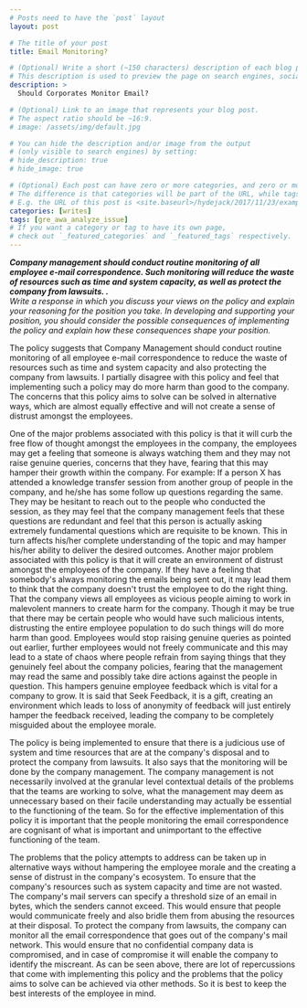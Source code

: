 ```yaml
---
# Posts need to have the `post` layout
layout: post

# The title of your post
title: Email Monitoring?

# (Optional) Write a short (~150 characters) description of each blog post.
# This description is used to preview the page on search engines, social media, etc.
description: >
  Should Corporates Monitor Email?

# (Optional) Link to an image that represents your blog post.
# The aspect ratio should be ~16:9.
# image: /assets/img/default.jpg

# You can hide the description and/or image from the output
# (only visible to search engines) by setting:
# hide_description: true
# hide_image: true

# (Optional) Each post can have zero or more categories, and zero or more tags.
# The difference is that categories will be part of the URL, while tags will not.
# E.g. the URL of this post is <site.baseurl>/hydejack/2017/11/23/example-content/
categories: [writes]
tags: [gre_awa_analyze_issue]
# If you want a category or tag to have its own page,
# check out `_featured_categories` and `_featured_tags` respectively.
---
```


<p>
<b><i>Company management should conduct routine monitoring of all employee e-mail correspondence.  Such monitoring will reduce the waste of resources such as time and system capacity, as well as protect the company from lawsuits.
.</i></b>
<br>
<i>Write a response in which you discuss your views on the policy and explain your reasoning for the position you take. In developing and supporting your position, you should consider the possible consequences of implementing the policy and explain how these consequences shape your position.
</i>
</p>


The policy suggests that Company Management should conduct routine monitoring of all employee e-mail correspondence to reduce the waste of resources such as time and system capacity and also protecting the company from lawsuits. I partially disagree with this policy and feel that implementing such a policy may do more harm than good to the company. The concerns that this policy aims to solve can be solved in alternative ways, which are almost equally effective and will not create a sense of distrust amongst the employees.

One of the major problems associated with this policy is that it will curb the free flow of thought amongst the employees in the company, the employees may get a feeling that someone is always watching them and they may not raise genuine queries, concerns that they have, fearing that this may hamper their growth within the company. For example: If a person X has attended a knowledge transfer session from another group of people in the company, and he/she has some follow up questions regarding the same. They may be hesitant to reach out to the people who conducted the session, as they may feel that the company management feels that these questions are redundant and feel that this person is actually asking extremely fundamental questions which are requisite to be known. This in turn affects his/her complete understanding of the topic and may hamper his/her ability to deliver the desired outcomes.
Another major problem associated with this policy is that it will create an environment of distrust amongst the employees of the company. If they have a feeling that somebody's always monitoring the emails being sent out, it may lead them to think that the company doesn't trust the employee to do the right thing. That the company views all employees as vicious people aiming to work in malevolent manners to create harm for the company. Though it may be true that there may be certain people who would have such malicious intents, distrusting the entire employee population to do such things will do more harm than good. Employees would stop raising genuine queries as pointed out earlier, further employees would not freely communicate and this may lead to a state of chaos where people refrain from saying things that they genuinely feel about the company policies, fearing that the management may read the same and possibly take dire actions against the people in question. This hampers genuine employee feedback which is vital for a company to grow. It is said that Seek Feedback, it is a gift, creating an environment which leads to loss of anonymity of feedback will just entirely hamper the feedback received, leading the company to be completely misguided about the employee morale.

The policy is being implemented to ensure that there is a judicious use of system and time resources that are at the company's disposal and to protect the company from lawsuits. It also says that the monitoring will be done by the company management. The company management is not necessarily involved at the granular level contextual details of the problems that the teams are working to solve, what the management may deem as unnecessary based on their facile understanding may actually be essential to the functioning of the team. So for the effective implementation of this policy it is important that the people monitoring the email correspondence are cognisant of what is important and unimportant to the effective functioning of the team.

The problems that the policy attempts to address can be taken up in alternative ways without hampering the employee morale and the creating a sense of distrust in the company's ecosystem.
To ensure that the company's resources such as system capacity and time are not wasted. The company's mail servers can specify a threshold size of an email in bytes, which the senders cannot exceed. This would ensure that people would communicate freely and also bridle them from abusing the resources at their disposal. To protect the company from lawsuits, the company can monitor all the email correspondence that goes out of the company's mail network. This would ensure that no confidential company data is compromised, and in case of compromise it will enable the company to identify the miscreant.
As can be seen above, there are lot of repercussions that come with implementing this policy and the problems that the policy aims to solve can be achieved via other methods. So it is best to keep the best interests of the employee in mind.
